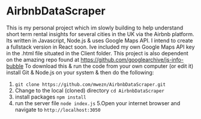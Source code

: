 # AirbnbDataScraper
This is my personal project which im slowly building to help understand short term rental insights for several cities in the UK via the Airbnb platform. 
Its written in Javascript, Node.js & uses Google Maps API. I intend to create a fullstack version in React soon.
Ive included my own Google Maps API key in the .html file situated in the Client folder. 
This project is also dependent on the amazing repo found at https://github.com/googlearchive/js-info-bubble
To download this & run the code from your own computer (or edit it) install Git & Node.js on your system & then do the following:

1. ```git clone https://github.com/mwezn/AirbnbDataScraper.git ```
2. Change to the local (cloned) directory ```cd AirbnbDataScraper```
3. install packages ```npm install```
4. run the server file ```node index.js```
5.Open your internet browser and navigate to ```http://localhost:3050```

